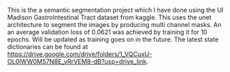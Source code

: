 This is the a semantic segmentation project which I have done using the UI Madison GastroIntestinal Tract dataset from kaggle. This uses the unet architecture to segment the images by producing multi channel masks. An an average validation loss of 0.0621 was achieved by training it for 10 epochs. Will be updated as training goes on in the future. The latest state dictionaries can be found at https://drive.google.com/drive/folders/1_VQCuxU-OL0lWW0M57N8E_vRrVEM8-dB?usp=drive_link.
